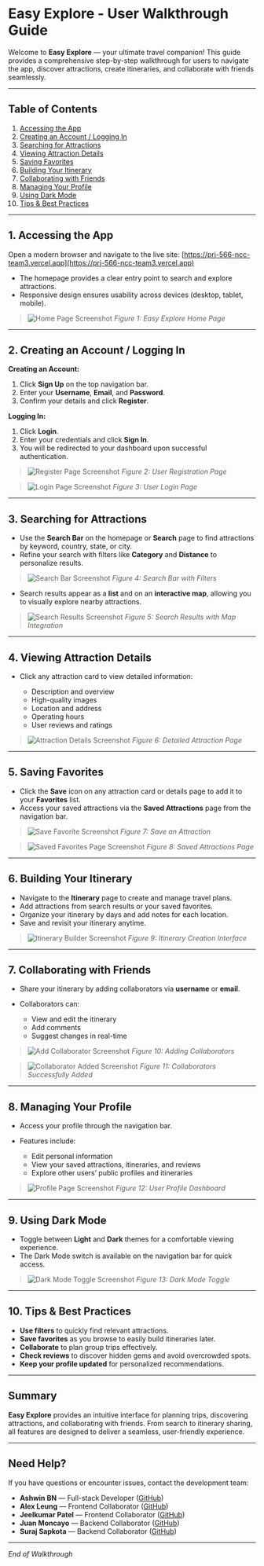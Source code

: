 # Easy Explore - User Walkthrough Guide

Welcome to **Easy Explore** — your ultimate travel companion! This guide provides a comprehensive step-by-step walkthrough for users to navigate the app, discover attractions, create itineraries, and collaborate with friends seamlessly.

---

## Table of Contents

1. [Accessing the App](#1-accessing-the-app)
2. [Creating an Account / Logging In](#2-creating-an-account--logging-in)
3. [Searching for Attractions](#3-searching-for-attractions)
4. [Viewing Attraction Details](#4-viewing-attraction-details)
5. [Saving Favorites](#5-saving-favorites)
6. [Building Your Itinerary](#6-building-your-itinerary)
7. [Collaborating with Friends](#7-collaborating-with-friends)
8. [Managing Your Profile](#8-managing-your-profile)
9. [Using Dark Mode](#9-using-dark-mode)
10. [Tips & Best Practices](#10-tips--best-practices)

---

## 1. Accessing the App

Open a modern browser and navigate to the live site:
[https://prj-566-ncc-team3.vercel.app](https://prj-566-ncc-team3.vercel.app)

* The homepage provides a clear entry point to search and explore attractions.
* Responsive design ensures usability across devices (desktop, tablet, mobile).

> ![Home Page Screenshot](./doc/img/homeScreen.png)
> *Figure 1: Easy Explore Home Page*

---

## 2. Creating an Account / Logging In

**Creating an Account:**

1. Click **Sign Up** on the top navigation bar.
2. Enter your **Username**, **Email**, and **Password**.
3. Confirm your details and click **Register**.

**Logging In:**

1. Click **Login**.
2. Enter your credentials and click **Sign In**.
3. You will be redirected to your dashboard upon successful authentication.

> ![Register Page Screenshot](./doc/img/signUp.png)
> *Figure 2: User Registration Page*

> ![Login Page Screenshot](./doc/img/logIn.png)
> *Figure 3: User Login Page*

---

## 3. Searching for Attractions

* Use the **Search Bar** on the homepage or **Search** page to find attractions by keyword, country, state, or city.
* Refine your search with filters like **Category** and **Distance** to personalize results.

> ![Search Bar Screenshot](./doc/img/search.png)
> *Figure 4: Search Bar with Filters*

* Search results appear as a **list** and on an **interactive map**, allowing you to visually explore nearby attractions.

> ![Search Results Screenshot](./doc/img/searchResult.png)
> *Figure 5: Search Results with Map Integration*

---

## 4. Viewing Attraction Details

* Click any attraction card to view detailed information:

  * Description and overview
  * High-quality images
  * Location and address
  * Operating hours
  * User reviews and ratings

> ![Attraction Details Screenshot](./doc/img/attractionCard.png)
> *Figure 6: Detailed Attraction Page*

---

## 5. Saving Favorites

* Click the **Save** icon on any attraction card or details page to add it to your **Favorites** list.
* Access your saved attractions via the **Saved Attractions** page from the navigation bar.

> ![Save Favorite Screenshot](./doc/img/saveAttraction.png)
> *Figure 7: Save an Attraction*

> ![Saved Favorites Page Screenshot](./doc/img/saveAttractionPage.png)
> *Figure 8: Saved Attractions Page*

---

## 6. Building Your Itinerary

* Navigate to the **Itinerary** page to create and manage travel plans.
* Add attractions from search results or your saved favorites.
* Organize your itinerary by days and add notes for each location.
* Save and revisit your itinerary anytime.

> ![Itinerary Builder Screenshot](./doc/img/createItinerary.png)
> *Figure 9: Itinerary Creation Interface*

---

## 7. Collaborating with Friends

* Share your itinerary by adding collaborators via **username** or **email**.
* Collaborators can:

  * View and edit the itinerary
  * Add comments
  * Suggest changes in real-time

> ![Add Collaborator Screenshot](./doc/img/addColaborator.png)
> *Figure 10: Adding Collaborators*

> ![Collaborator Added Screenshot](./doc/img/collaboratorAdded.png)
> *Figure 11: Collaborators Successfully Added*

---

## 8. Managing Your Profile

* Access your profile through the navigation bar.
* Features include:

  * Edit personal information
  * View your saved attractions, itineraries, and reviews
  * Explore other users’ public profiles and itineraries

> ![Profile Page Screenshot](./doc/img/profile.png)
> *Figure 12: User Profile Dashboard*

---

## 9. Using Dark Mode

* Toggle between **Light** and **Dark** themes for a comfortable viewing experience.
* The Dark Mode switch is available on the navigation bar for quick access.

> ![Dark Mode Toggle Screenshot](./doc/img/darkMode.png)
> *Figure 13: Dark Mode Toggle*

---

## 10. Tips & Best Practices

* **Use filters** to quickly find relevant attractions.
* **Save favorites** as you browse to easily build itineraries later.
* **Collaborate** to plan group trips effectively.
* **Check reviews** to discover hidden gems and avoid overcrowded spots.
* **Keep your profile updated** for personalized recommendations.

---

## Summary

**Easy Explore** provides an intuitive interface for planning trips, discovering attractions, and collaborating with friends. From search to itinerary sharing, all features are designed to deliver a seamless, user-friendly experience.

---

## Need Help?

If you have questions or encounter issues, contact the development team:

* **Ashwin BN** — Full-stack Developer ([GitHub](https://github.com/Ashwin-BN))
* **Alex Leung** — Frontend Collaborator ([GitHub](https://github.com/Alex-Leungg))
* **Jeelkumar Patel** — Frontend Collaborator ([GitHub](https://github.com/jeelpatel22))
* **Juan Moncayo** — Backend Collaborator ([GitHub](https://github.com/Juancinn))
* **Suraj Sapkota** — Backend Collaborator ([GitHub](https://github.com/surajsapkota))

---

*End of Walkthrough*


